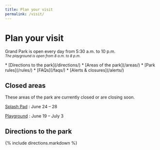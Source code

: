 ```yaml
---
title: Plan your visit
permalink: /visit/
---
```


Plan your visit
=================

Grand Park is open every day from 5:30 a.m. to 10 p.m.<br />
_<small>The playground is open from 8 a.m. to 8 p.m.</small>_

<nav markdown="1">
*   [Directions to the park](/directions/)
*   [Areas of the park](/areas/)
*   [Park rules](/rules/)
*   [FAQs](/faqs/)
*   [Alerts & closures](/alerts/)
</nav>

## Closed areas

These areas of the park are currently closed or are closing soon.

[Splash Pad](/splash-pad/)
: June 24 – 28

[Playground](/playground/)
: June 19 – July 3


<!-- <figure>
  <img src="/uploads/programs/sunday-sessions-9.jpg" alt="Sunday sessions" height="500" />
</figure> -->


Directions to the park
----

{% include directions.markdown %}



<!--
*   [Map of the Park](#map)
*   [Plants & Gardens](#plants)
*   [What’s Nearby](#nearby)
*   [History](#history)
-->

<!--
Map of the Park <a id="map"></a>
---------------

<figure>
  <a href="/assets/temporary/map.jpg"><img src="/assets/temporary/map.jpg" height="500" alt="Map of Grand Park" /></a>
</figure>


Plants & Gardens <a id="plants"></a>
----------------

What’s Nearby
-------------

History
-------
-->





